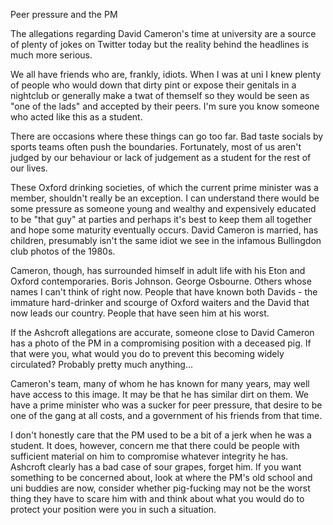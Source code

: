 Peer pressure and the PM

The allegations regarding David Cameron's time at university are a source of plenty of jokes on Twitter today but the reality behind the headlines is much more serious.

We all have friends who are, frankly, idiots. When I was at uni I knew plenty of people who would down that dirty pint or expose their genitals in a nightclub or generally make a twat of themself so they would be seen as "one of the lads" and accepted by their peers. I'm sure you know someone who acted like this as a student.

There are occasions where these things can go too far. Bad taste socials by sports teams often push the boundaries. Fortunately, most of us aren't judged by our behaviour or lack of judgement as a student for the rest of our lives.

These Oxford drinking societies, of which the current prime minister was a member, shouldn't really be an exception. I can understand there would be some pressure as someone young and wealthy and expensively educated to be "that guy" at parties and perhaps it's best to keep them all together and hope some maturity eventually occurs. David Cameron is married, has children, presumably isn't the same idiot we see in the infamous Bullingdon club photos of the 1980s.

Cameron, though, has surrounded himself in adult life with his Eton and Oxford contemporaries. Boris Johnson. George Osbourne. Others whose names I can't think of right now. People that have known both Davids - the immature hard-drinker and scourge of Oxford waiters and the David that now leads our country. People that have seen him at his worst.

If the Ashcroft allegations are accurate, someone close to David Cameron has a photo of the PM in a compromising position with a deceased pig. If that were you, what would you do to prevent this becoming widely circulated? Probably pretty much anything...

Cameron's team, many of whom he has known for many years, may well have access to this image. It may be that he has similar dirt on them. We have a prime minister who was a sucker for peer pressure, that desire to be one of the gang at all costs, and a government of his friends from that time.

I don't honestly care that the PM used to be a bit of a jerk when he was a student. It does, however, concern me that there could be people with sufficient material on him to compromise whatever integrity he has. Ashcroft clearly has a bad case of sour grapes, forget him. If you want something to be concerned about, look at where the PM's old school and uni buddies are now, consider whether pig-fucking may not be the worst thing they have to scare him with and think about what you would do to protect your position were you in such a situation.
